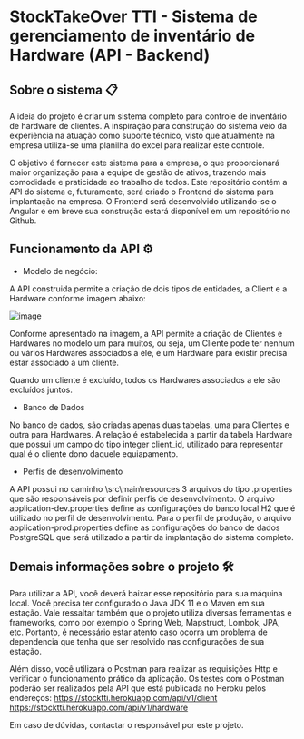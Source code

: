 # StockTakeOver TTI - Sistema de gerenciamento de inventário de Hardware (API - Backend)    

## Sobre o sistema 📋
 
A ideia do projeto é criar um sistema completo para controle de inventário de hardware de clientes. A inspiração para construção do sistema veio da experiência na atuação como suporte técnico, visto que atualmente na empresa utiliza-se uma planilha do excel para realizar este controle.

O objetivo é fornecer este sistema para a empresa, o que proporcionará maior organização para a equipe de gestão de ativos, trazendo mais comodidade e praticidade ao trabalho de todos. Este repositório contém a API do sistema e, futuramente, será criado o Frontend do sistema para implantação na empresa. O Frontend será desenvolvido utilizando-se o Angular e em breve sua construção estará disponível em um repositório no Github. 

## Funcionamento da API ⚙️

- Modelo de negócio: 

A API construida permite a criação de dois tipos de entidades, a Client e a Hardware conforme imagem abaixo:

![image](https://user-images.githubusercontent.com/32941370/126188474-3628b241-68b3-47aa-9ef5-8b1da692bbda.png)

Conforme apresentado na imagem, a API permite a criação de Clientes e Hardwares no modelo um para muitos, ou seja, um Cliente pode ter nenhum ou vários Hardwares associados a ele, e um Hardware para existir precisa estar associado a um cliente. 

Quando um cliente é excluído, todos os Hardwares associados a ele são excluídos juntos. 

- Banco de Dados

No banco de dados, são criadas apenas duas tabelas, uma para Clientes e outra para Hardwares. A relação é estabelecida a partir da tabela Hardware que possui um campo do tipo integer client_id, utilizado para representar qual é o cliente dono daquele equiapamento. 

- Perfis de desenvolvimento

A API possui no caminho \src\main\resources 3 arquivos do tipo .properties que são responsáveis por definir perfis de desenvolvimento. O arquivo application-dev.properties define as configurações do banco local H2 que é utilizado no perfil de desenvolvimento. Para o perfil de produção, o arquivo application-prod.properties define as configurações do banco de dados PostgreSQL que será utilizado a partir da implantação do sistema completo. 

## Demais informações sobre o projeto 🛠️ 

Para utilizar a API, você deverá baixar esse repositório para sua máquina local. Você precisa ter configurado o Java JDK 11 e o Maven em sua estação. Vale ressaltar também que o projeto utiliza diversas ferramentas e frameworks, como por exemplo o Spring Web, Mapstruct, Lombok, JPA, etc. Portanto, é necessário estar atento caso ocorra um problema de dependencia que tenha que ser resolvido nas configurações de sua estação.

Além disso, você utilizará o Postman para realizar as requisições Http e verificar o funcionamento prático da aplicação. Os testes com o Postman poderão ser realizados pela API que está publicada no Heroku pelos endereços:
https://stocktti.herokuapp.com/api/v1/client
https://stocktti.herokuapp.com/api/v1/hardware

Em caso de dúvidas, contactar o responsável por este projeto. 
